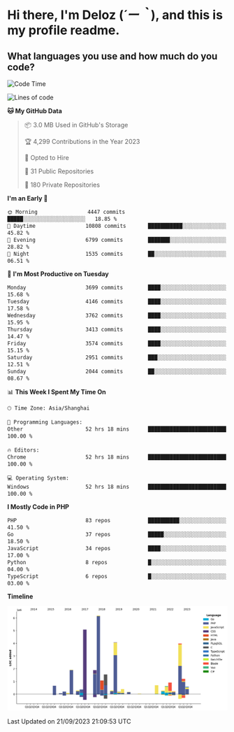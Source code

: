 # **Hi there, I'm Deloz (*´ー｀*), and this is my profile readme.**

## **What languages you use and how much do you code?**

<!--START_SECTION:waka-->
![Code Time](http://img.shields.io/badge/Code%20Time-2%2C449%20hrs%208%20mins-blue)

![Lines of code](https://img.shields.io/badge/From%20Hello%20World%20I%27ve%20Written-32.9%20million%20lines%20of%20code-blue)

**🐱 My GitHub Data** 

> 📦 3.0 MB Used in GitHub's Storage 
 > 
> 🏆 4,299 Contributions in the Year 2023
 > 
> 💼 Opted to Hire
 > 
> 📜 31 Public Repositories 
 > 
> 🔑 180 Private Repositories 
 > 
**I'm an Early 🐤** 

```text
🌞 Morning                4447 commits        █████░░░░░░░░░░░░░░░░░░░░   18.85 % 
🌆 Daytime                10808 commits       ███████████░░░░░░░░░░░░░░   45.82 % 
🌃 Evening                6799 commits        ███████░░░░░░░░░░░░░░░░░░   28.82 % 
🌙 Night                  1535 commits        ██░░░░░░░░░░░░░░░░░░░░░░░   06.51 % 
```
📅 **I'm Most Productive on Tuesday** 

```text
Monday                   3699 commits        ████░░░░░░░░░░░░░░░░░░░░░   15.68 % 
Tuesday                  4146 commits        ████░░░░░░░░░░░░░░░░░░░░░   17.58 % 
Wednesday                3762 commits        ████░░░░░░░░░░░░░░░░░░░░░   15.95 % 
Thursday                 3413 commits        ████░░░░░░░░░░░░░░░░░░░░░   14.47 % 
Friday                   3574 commits        ████░░░░░░░░░░░░░░░░░░░░░   15.15 % 
Saturday                 2951 commits        ███░░░░░░░░░░░░░░░░░░░░░░   12.51 % 
Sunday                   2044 commits        ██░░░░░░░░░░░░░░░░░░░░░░░   08.67 % 
```


📊 **This Week I Spent My Time On** 

```text
🕑︎ Time Zone: Asia/Shanghai

💬 Programming Languages: 
Other                    52 hrs 18 mins      █████████████████████████   100.00 % 

🔥 Editors: 
Chrome                   52 hrs 18 mins      █████████████████████████   100.00 % 

💻 Operating System: 
Windows                  52 hrs 18 mins      █████████████████████████   100.00 % 
```

**I Mostly Code in PHP** 

```text
PHP                      83 repos            ██████████░░░░░░░░░░░░░░░   41.50 % 
Go                       37 repos            █████░░░░░░░░░░░░░░░░░░░░   18.50 % 
JavaScript               34 repos            ████░░░░░░░░░░░░░░░░░░░░░   17.00 % 
Python                   8 repos             █░░░░░░░░░░░░░░░░░░░░░░░░   04.00 % 
TypeScript               6 repos             █░░░░░░░░░░░░░░░░░░░░░░░░   03.00 % 
```



**Timeline**

![Lines of Code chart](https://raw.githubusercontent.com/deloz/deloz/main/assets/bar_graph.png)


 Last Updated on 21/09/2023 21:09:53 UTC
<!--END_SECTION:waka-->
